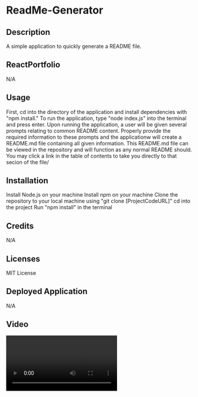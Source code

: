 # ReadMe-Generator

## Description

A simple application to quickly generate a README file.

## ReactPortfolio

N/A

## Usage

First, cd into the directory of the application and install dependencies with "npm install." To run the application, type "node index.js" into the terminal and press enter.
Upon running the application, a user will be given several prompts relating to common README content. Properly provide the required information to these prompts and the applicationw will create a README.md file containing all given information. This README.md file can be viewed in the repository and will function as any normal README should. You may click a link in the table of contents to take you directly to that secion of the file/

## Installation

Install Node.js on your machine
Install npm on your machine
Clone the repository to your local machine using "git clone [ProjectCodeURL]"
cd into the project
Run "npm install" in the terminal

## Credits

N/A

## Licenses

MIT License

## Deployed Application

N/A

## Video

![Video/Untitled_ Mar 10, 2024 11_09 PM.webm](https://github.com/JFleshren/ReadMe-Generator/blob/main/Video/Untitled_%20Mar%2010%2C%202024%2011_09%20PM.webm)
